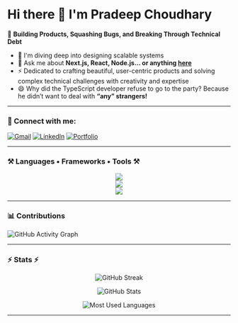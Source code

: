 # Hi there 👋 I'm Pradeep Choudhary

🚀 **Building Products, Squashing Bugs, and Breaking Through Technical Debt**

- 🌱 I'm diving deep into designing scalable systems  
- 💬 Ask me about **Next.js, React, Node.js... or anything [here](mailto:pradeepmchoudhary2002@gmail.com)**  
- ⚡ Dedicated to crafting beautiful, user-centric products and solving complex technical challenges with creativity and expertise  
- 😄 Why did the TypeScript developer refuse to go to the party? Because he didn’t want to deal with **“any” strangers!**

---

### 🔗 Connect with me:
[![Gmail](https://img.shields.io/badge/-Gmail-D14836?style=for-the-badge&logo=gmail&logoColor=white)](mailto:pradeepmchoudhary2002@gmail.com)
[![LinkedIn](https://img.shields.io/badge/-LinkedIn-blue?style=for-the-badge&logo=linkedin&logoColor=white)](https://www.linkedin.com/in/pradeep-choudhary447/)
[![Portfolio](https://img.shields.io/badge/-Portfolio-orange?style=for-the-badge&logo=firefox&logoColor=white)](https://pradeepchoudharyy.netlify.app/)

---

### ⚒️ Languages • Frameworks • Tools ⚒️

<p align="center">
  <!-- Frontend -->
  <img src="https://skillicons.dev/icons?i=next,react,redux,js,ts,html,css,bootstrap,tailwind" />
  <br/>
  <!-- Backend -->
  <img src="https://skillicons.dev/icons?i=nodejs,express,graphql,mongodb,mysql,postgres,redis,go" />
  <br/>
  <!-- Tools -->
  <img src="https://skillicons.dev/icons?i=git,github,docker,kubernetes,vscode,idea,figma,linux,aws" />
</p>

---

### 📊 Contributions  

![GitHub Activity Graph](https://github-readme-activity-graph.vercel.app/graph?username=pradeepchoudharyy&theme=react-dark)

---

### ⚡ Stats ⚡

<p align="center">
  <img src="https://github-readme-streak-stats.herokuapp.com/?user=pradeepchoudharyy&theme=tokyonight&hide_border=false" alt="GitHub Streak" />
</p>

<p align="center">
  <img src="https://github-readme-stats.vercel.app/api?username=pradeepchoudharyy&show_icons=true&theme=tokyonight&hide_border=false" alt="GitHub Stats" />
</p>

<p align="center">
  <img src="https://github-readme-stats.vercel.app/api/top-langs/?username=pradeepchoudharyy&layout=compact&theme=tokyonight&hide_border=false" alt="Most Used Languages" />
</p>

---
